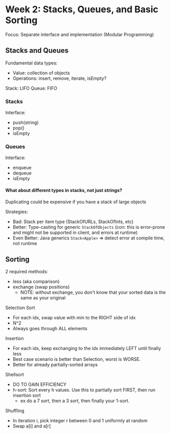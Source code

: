 # Week 2: Stacks, Queues, and Basic Sorting

Focus: Separate interface and implementation (Modular Programming)

## Stacks and Queues

Fundamental data types:

- Value: collection of objects
- Operations: insert, remove, iterate, isEmpty?

Stack: LIFO
Queue: FIFO

### Stacks

Interface:
  - push(string)
  - pop()
  - isEmpty

### Queues

Interface:
  - enqueue
  - dequeue
  - isEmpty

#### What about different types in stacks, not just strings?

Duplicating could be expensive if you have a stack of large objects

Strategies:
  - Bad: Stack per item type (StackOfURLs, StackOfInts, etc)
  - Better: Type-casting for generic `StackOfObjects` (con: this is error-prone and might not be supported in client, and errors at runtime)
  - Even Better: Java generics `Stack<Apple>` => detect error at compile time, not runtime

## Sorting

2 required methods:
  - less (aka comparison)
  - exchange (swap positions)
    - NOTE: without exchange, you don't know that your sorted data is the same as your original

Selection Sort
  - For each idx, swap value with min to the RIGHT side of idx
  - N^2
  - Always goes through ALL elements

Insertion
  - For each idx, keep exchanging to the idx immediately LEFT until finally less
  - Best case scenario is better than Selection, worst is WORSE.
  - Better for already partially-sorted arrays

Shellsort
  - DO TO GAIN EFFICIENCY
  - h-sort: Sort every h values. Use this to partially sort FIRST, then run insertion sort
    - ex do a 7 sort, then a 3 sort, then finally your 1-sort.

Shuffling
  - In iteration i, pick integer r between 0 and 1 uniformly at random
  - Swap a[i] and a[r]
